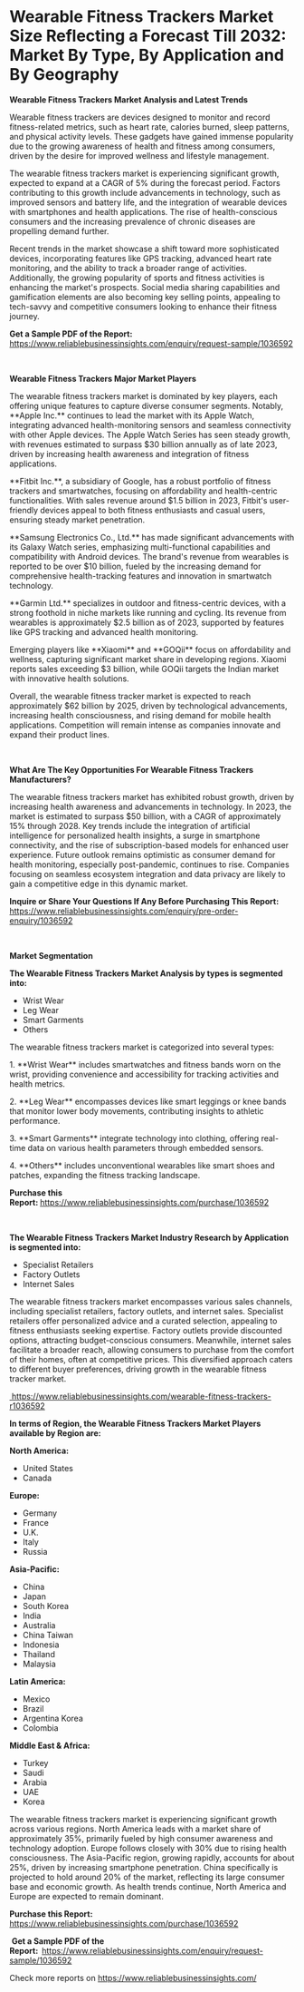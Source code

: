 <p><h1>Wearable Fitness Trackers Market Size Reflecting a Forecast Till 2032: Market By Type, By Application and By Geography</h1></p><p><strong>Wearable Fitness Trackers Market Analysis and Latest Trends</strong></p>
<p><p>Wearable fitness trackers are devices designed to monitor and record fitness-related metrics, such as heart rate, calories burned, sleep patterns, and physical activity levels. These gadgets have gained immense popularity due to the growing awareness of health and fitness among consumers, driven by the desire for improved wellness and lifestyle management.</p><p>The wearable fitness trackers market is experiencing significant growth, expected to expand at a CAGR of 5% during the forecast period. Factors contributing to this growth include advancements in technology, such as improved sensors and battery life, and the integration of wearable devices with smartphones and health applications. The rise of health-conscious consumers and the increasing prevalence of chronic diseases are propelling demand further.</p><p>Recent trends in the market showcase a shift toward more sophisticated devices, incorporating features like GPS tracking, advanced heart rate monitoring, and the ability to track a broader range of activities. Additionally, the growing popularity of sports and fitness activities is enhancing the market's prospects. Social media sharing capabilities and gamification elements are also becoming key selling points, appealing to tech-savvy and competitive consumers looking to enhance their fitness journey.</p></p>
<p><strong>Get a Sample PDF of the Report:&nbsp;</strong> <a href="https://www.reliablebusinessinsights.com/enquiry/request-sample/1036592?utm_campaign=3439&utm_medium=2&utm_source=Github&utm_content=ia&utm_term=06042025&utm_id=wearable-fitness-trackers">https://www.reliablebusinessinsights.com/enquiry/request-sample/1036592</a></p>
<p>&nbsp;</p>
<p><strong>Wearable Fitness Trackers Major Market Players</strong></p>
<p><p>The wearable fitness trackers market is dominated by key players, each offering unique features to capture diverse consumer segments. Notably, **Apple Inc.** continues to lead the market with its Apple Watch, integrating advanced health-monitoring sensors and seamless connectivity with other Apple devices. The Apple Watch Series has seen steady growth, with revenues estimated to surpass $30 billion annually as of late 2023, driven by increasing health awareness and integration of fitness applications.</p><p>**Fitbit Inc.**, a subsidiary of Google, has a robust portfolio of fitness trackers and smartwatches, focusing on affordability and health-centric functionalities. With sales revenue around $1.5 billion in 2023, Fitbit's user-friendly devices appeal to both fitness enthusiasts and casual users, ensuring steady market penetration.</p><p>**Samsung Electronics Co., Ltd.** has made significant advancements with its Galaxy Watch series, emphasizing multi-functional capabilities and compatibility with Android devices. The brand's revenue from wearables is reported to be over $10 billion, fueled by the increasing demand for comprehensive health-tracking features and innovation in smartwatch technology.</p><p>**Garmin Ltd.** specializes in outdoor and fitness-centric devices, with a strong foothold in niche markets like running and cycling. Its revenue from wearables is approximately $2.5 billion as of 2023, supported by features like GPS tracking and advanced health monitoring.</p><p>Emerging players like **Xiaomi** and **GOQii** focus on affordability and wellness, capturing significant market share in developing regions. Xiaomi reports sales exceeding $3 billion, while GOQii targets the Indian market with innovative health solutions.</p><p>Overall, the wearable fitness tracker market is expected to reach approximately $62 billion by 2025, driven by technological advancements, increasing health consciousness, and rising demand for mobile health applications. Competition will remain intense as companies innovate and expand their product lines.</p></p>
<p>&nbsp;</p>
<p><strong>What Are The Key Opportunities For Wearable Fitness Trackers Manufacturers?</strong></p>
<p><p>The wearable fitness trackers market has exhibited robust growth, driven by increasing health awareness and advancements in technology. In 2023, the market is estimated to surpass $50 billion, with a CAGR of approximately 15% through 2028. Key trends include the integration of artificial intelligence for personalized health insights, a surge in smartphone connectivity, and the rise of subscription-based models for enhanced user experience. Future outlook remains optimistic as consumer demand for health monitoring, especially post-pandemic, continues to rise. Companies focusing on seamless ecosystem integration and data privacy are likely to gain a competitive edge in this dynamic market.</p></p>
<p><strong>Inquire or Share Your Questions If Any Before Purchasing This Report:</strong> <a href="https://www.reliablebusinessinsights.com/enquiry/pre-order-enquiry/1036592?utm_campaign=3439&utm_medium=2&utm_source=Github&utm_content=ia&utm_term=06042025&utm_id=wearable-fitness-trackers">https://www.reliablebusinessinsights.com/enquiry/pre-order-enquiry/1036592</a></p>
<p>&nbsp;</p>
<p><strong>Market Segmentation</strong></p>
<p><strong>The Wearable Fitness Trackers Market Analysis by types is segmented into:</strong></p>
<p><ul><li>Wrist Wear</li><li>Leg Wear</li><li>Smart Garments</li><li>Others</li></ul></p>
<p><p>The wearable fitness trackers market is categorized into several types: </p><p>1. **Wrist Wear** includes smartwatches and fitness bands worn on the wrist, providing convenience and accessibility for tracking activities and health metrics.</p><p>  </p><p>2. **Leg Wear** encompasses devices like smart leggings or knee bands that monitor lower body movements, contributing insights to athletic performance.</p><p>3. **Smart Garments** integrate technology into clothing, offering real-time data on various health parameters through embedded sensors.</p><p>4. **Others** includes unconventional wearables like smart shoes and patches, expanding the fitness tracking landscape.</p></p>
<p><strong>Purchase this Report:&nbsp;</strong><a href="https://www.reliablebusinessinsights.com/purchase/1036592?utm_campaign=3439&utm_medium=2&utm_source=Github&utm_content=ia&utm_term=06042025&utm_id=wearable-fitness-trackers">https://www.reliablebusinessinsights.com/purchase/1036592</a></p>
<p>&nbsp;</p>
<p><strong>The Wearable Fitness Trackers Market Industry Research by Application is segmented into:</strong></p>
<p><ul><li>Specialist Retailers</li><li>Factory Outlets</li><li>Internet Sales</li></ul></p>
<p><p>The wearable fitness trackers market encompasses various sales channels, including specialist retailers, factory outlets, and internet sales. Specialist retailers offer personalized advice and a curated selection, appealing to fitness enthusiasts seeking expertise. Factory outlets provide discounted options, attracting budget-conscious consumers. Meanwhile, internet sales facilitate a broader reach, allowing consumers to purchase from the comfort of their homes, often at competitive prices. This diversified approach caters to different buyer preferences, driving growth in the wearable fitness tracker market.</p></p>
<p><a href="https://www.reliablebusinessinsights.com/wearable-fitness-trackers-r1036592?utm_campaign=3439&utm_medium=2&utm_source=Github&utm_content=ia&utm_term=06042025&utm_id=wearable-fitness-trackers">&nbsp;https://www.reliablebusinessinsights.com/wearable-fitness-trackers-r1036592</a></p>
<p><strong>In terms of Region, the Wearable Fitness Trackers Market Players available by Region are:</strong></p>
<p>
    <p> <strong> North America: </strong>
        <ul>
            <li>United States</li>
            <li>Canada</li>
        </ul>
        </p> 
    <p> <strong> Europe: </strong>
        <ul>
            <li>Germany</li>
            <li>France</li>
            <li>U.K.</li>
            <li>Italy</li>
            <li>Russia</li>
        </ul>
        </p> 
    <p> <strong> Asia-Pacific: </strong>
        <ul>
            <li>China</li>
            <li>Japan</li>
            <li>South Korea</li>
            <li>India</li>
            <li>Australia</li>
            <li>China Taiwan</li>
            <li>Indonesia</li>
            <li>Thailand</li>
            <li>Malaysia</li>
        </ul>
        </p> 
    <p> <strong> Latin America: </strong>
        <ul>
            <li>Mexico</li>
            <li>Brazil</li>
            <li>Argentina Korea</li>
            <li>Colombia</li>
        </ul>
        </p> 
    <p> <strong> Middle East & Africa: </strong>
        <ul>
            <li>Turkey</li>
            <li>Saudi</li>
            <li>Arabia</li>
            <li>UAE</li>
            <li>Korea</li>
        </ul>
    </p>
    </p>
<p><p>The wearable fitness trackers market is experiencing significant growth across various regions. North America leads with a market share of approximately 35%, primarily fueled by high consumer awareness and technology adoption. Europe follows closely with 30% due to rising health consciousness. The Asia-Pacific region, growing rapidly, accounts for about 25%, driven by increasing smartphone penetration. China specifically is projected to hold around 20% of the market, reflecting its large consumer base and economic growth. As health trends continue, North America and Europe are expected to remain dominant.</p></p>
<p><strong>Purchase this Report: </strong><a href="https://www.reliablebusinessinsights.com/purchase/1036592?utm_campaign=3439&utm_medium=2&utm_source=Github&utm_content=ia&utm_term=06042025&utm_id=wearable-fitness-trackers">https://www.reliablebusinessinsights.com/purchase/1036592</a></p>
<p>&nbsp;<strong>Get a Sample PDF of the Report:&nbsp;&nbsp;</strong><a href="https://www.reliablebusinessinsights.com/enquiry/request-sample/1036592?utm_campaign=3439&utm_medium=2&utm_source=Github&utm_content=ia&utm_term=06042025&utm_id=wearable-fitness-trackers">https://www.reliablebusinessinsights.com/enquiry/request-sample/1036592</a></p>
<p><strong></strong></p>
<p>Check more reports on <a href="https://www.reliablebusinessinsights.com/?utm_campaign=3439&utm_medium=2&utm_source=Github&utm_content=ia&utm_term=06042025&utm_id=wearable-fitness-trackers">https://www.reliablebusinessinsights.com/</a></p>